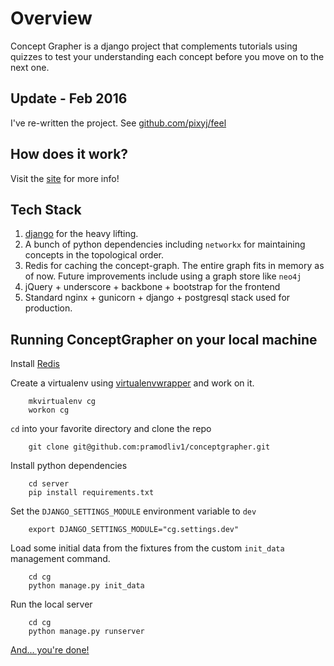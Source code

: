 Overview
==============


Concept Grapher is a django project that complements tutorials using quizzes to test your understanding each concept before you move on to the next one. 

Update - Feb 2016
---------------
I've re-written the project. See [github.com/pixyj/feel](https://github.com/pixyj/feel) 

How does it work?
----------------
Visit the [site](https://conceptcoaster.com) for more info!

Tech Stack
------------------
1. [django](http://github.com/django/django) for the heavy lifting.
2. A bunch of python dependencies including `networkx` for maintaining concepts in the topological order.
3. Redis for caching the concept-graph. The entire graph fits in memory as of now.
Future improvements include using a graph store like `neo4j`
4. jQuery + underscore + backbone + bootstrap for the frontend
5. Standard nginx + gunicorn + django + postgresql stack used for production.

Running ConceptGrapher on your local machine
----------
Install [Redis](http://redis.io)

Create a virtualenv using [virtualenvwrapper](http://virtualenvwrapper.readthedocs.org/en/latest/) and work on it.

        mkvirtualenv cg
        workon cg

`cd` into your favorite directory and clone the repo
    
        git clone git@github.com:pramodliv1/conceptgrapher.git

Install python dependencies

        cd server
        pip install requirements.txt

Set the `DJANGO_SETTINGS_MODULE` environment variable to `dev`
        
        export DJANGO_SETTINGS_MODULE="cg.settings.dev"

Load some initial data from the fixtures from the custom `init_data` management command.

        cd cg
        python manage.py init_data



Run the local server

        cd cg
        python manage.py runserver

[And... you're done!](http://localhost:8000)
